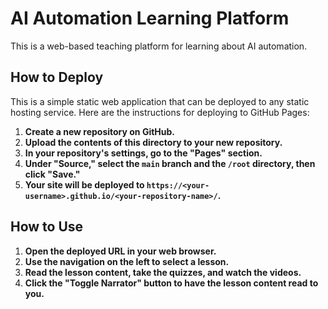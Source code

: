# AI Automation Learning Platform

This is a web-based teaching platform for learning about AI automation.

## How to Deploy

This is a simple static web application that can be deployed to any static hosting service. Here are the instructions for deploying to GitHub Pages:

1.  **Create a new repository on GitHub.**
2.  **Upload the contents of this directory to your new repository.**
3.  **In your repository's settings, go to the "Pages" section.**
4.  **Under "Source," select the `main` branch and the `/root` directory, then click "Save."**
5.  **Your site will be deployed to `https://<your-username>.github.io/<your-repository-name>/`.**

## How to Use

1.  **Open the deployed URL in your web browser.**
2.  **Use the navigation on the left to select a lesson.**
3.  **Read the lesson content, take the quizzes, and watch the videos.**
4.  **Click the "Toggle Narrator" button to have the lesson content read to you.**